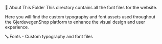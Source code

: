 📁 About This Folder
This directory contains all the font files for the website.

Here you will find the custom typography and font assets used throughout the GjerdevegenShop platform to enhance the visual design and user experience.

🔤 Fonts - Custom typography and font files
